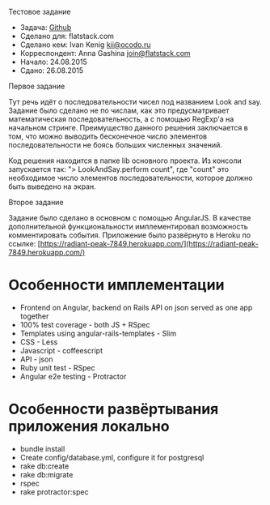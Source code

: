 Тестовое задание

* Задача: [Github](https://github.com/fs/test-tasks/tree/master/ruby)
* Сделано для: flatstack.com
* Сделано кем: Ivan Kenig <kii@ocodo.ru>
* Корреспондент: Anna Gashina <join@flatstack.com>
* Начало: 24.08.2015
* Сдано: 26.08.2015

Первое задание

Тут речь идёт о последовательности чисел под названием Look and say. Задание было сделано не по числам, как это предусматривает математическая последовательность, а с помощью RegExp'а на начальном стринге. Преимущество данного решения заключается в том, что можно выводить бесконечное число элементов последовательности не боясь больших численных значений.

Код решения находится в папке lib основного проекта. Из консоли запускается так: "> LookAndSay.perform count", где "count" это необходимое число элементов последовательности, которое должно быть выведено на экран.

Второе задание

Задание было сделано в основном с помощью AngularJS.
В качестве дополнительной функциональности имплементировал возможность комментировать события.
Приложение было развёрнуто в Heroku по ссылке: [https://radiant-peak-7849.herokuapp.com/](https://radiant-peak-7849.herokuapp.com/)



# Особенности имплементации

* Frontend on Angular, backend on Rails API on json served as one app together
* 100% test coverage - both JS + RSpec
* Templates using angular-rails-templates - Slim
* CSS - Less
* Javascript - coffeescript
* API - json
* Ruby unit test - RSpec
* Angular e2e testing - Protractor


# Особенности развёртывания приложения локально

* bundle install
* Create config/database.yml, configure it for postgresql
* rake db:create
* rake db:migrate
* rspec
* rake protractor:spec
